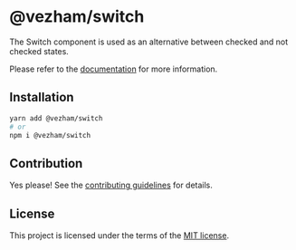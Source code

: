 # @vezham/switch

The Switch component is used as an alternative between checked and not checked states.

Please refer to the [documentation](https://heroui.com/docs/components/switch) for more information.

## Installation

```sh
yarn add @vezham/switch
# or
npm i @vezham/switch
```

## Contribution

Yes please! See the
[contributing guidelines](https://github.com/vezham/heroui/blob/master/CONTRIBUTING.md)
for details.

## License

This project is licensed under the terms of the
[MIT license](https://github.com/vezham/heroui/blob/master/LICENSE).
